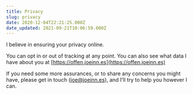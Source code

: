 ```yaml
---
title: Privacy
slug: privacy
date: 2020-12-04T22:21:25.000Z
date_updated: 2021-09-21T10:06:59.000Z
---
```


I believe in ensuring your privacy online.

You can opt in or out of tracking at any point. You can also see what data I have about you at [https://offen.joeinn.es](https://offen.joeinn.es)

If you need some more assurances, or to share any concerns you might have, please get in touch (joe@joeinn.es), and I'll try to help you however I can.
